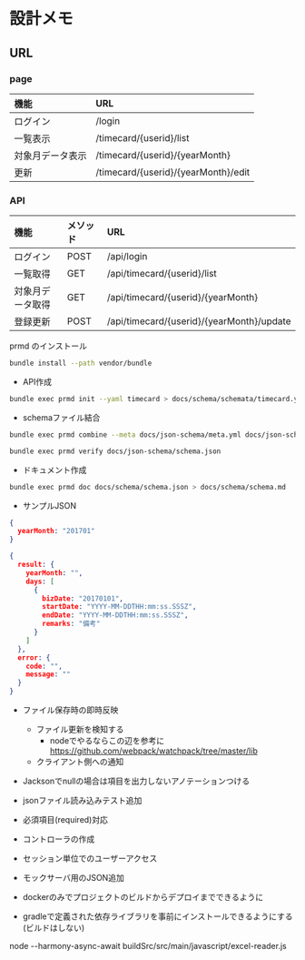 # 設計メモ

## URL

### page
|機能|URL|
|:--|:--|
|ログイン|/login|
|一覧表示|/timecard/{userid}/list|
|対象月データ表示|/timecard/{userid}/{yearMonth}|
|更新|/timecard/{userid}/{yearMonth}/edit|

### API
|機能|メソッド|URL|
|:--|:--|:--|
|ログイン|POST|/api/login|
|一覧取得|GET|/api/timecard/{userid}/list|
|対象月データ取得|GET|/api/timecard/{userid}/{yearMonth}|
|登録更新|POST|/api/timecard/{userid}/{yearMonth}/update|


prmd のインストール
```sh
bundle install --path vendor/bundle
```

- API作成

```sh
bundle exec prmd init --yaml timecard > docs/schema/schemata/timecard.yml
```

- schemaファイル結合

```sh
bundle exec prmd combine --meta docs/json-schema/meta.yml docs/json-schema/schemata/ > docs/json-schema/schema.json
```

```sh
bundle exec prmd verify docs/json-schema/schema.json
```

- ドキュメント作成

```sh
bundle exec prmd doc docs/schema/schema.json > docs/schema/schema.md
```

- サンプルJSON

```request.json
{
  yearMonth: "201701"
}
```

```response.json
{
  result: {
    yearMonth: "",
    days: [
      {
        bizDate: "20170101",
        startDate: "YYYY-MM-DDTHH:mm:ss.SSSZ",
        endDate: "YYYY-MM-DDTHH:mm:ss.SSSZ",
        remarks: "備考"
      }
    ]
  },
  error: {
    code: "",
    message: ""
  }
}
```

- ファイル保存時の即時反映
  - ファイル更新を検知する
    - nodeでやるならこの辺を参考に
    https://github.com/webpack/watchpack/tree/master/lib
  - クライアント側への通知



- Jacksonでnullの場合は項目を出力しないアノテーションつける
- jsonファイル読み込みテスト追加
- 必須項目(required)対応

- コントローラの作成
- セッション単位でのユーザーアクセス
- モックサーバ用のJSON追加
- dockerのみでプロジェクトのビルドからデプロイまでできるように
- gradleで定義された依存ライブラリを事前にインストールできるようにする(ビルドはしない)



node --harmony-async-await buildSrc/src/main/javascript/excel-reader.js
